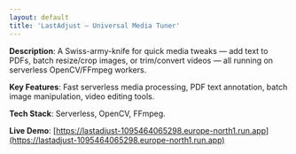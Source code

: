 ```yaml
---
layout: default
title: 'LastAdjust – Universal Media Tuner'
---
```


**Description**: A Swiss-army-knife for quick media tweaks — add text to PDFs, batch resize/crop images, or trim/convert videos — all running on serverless OpenCV/FFmpeg workers.

**Key Features**: Fast serverless media processing, PDF text annotation, batch image manipulation, video editing tools.

**Tech Stack**: Serverless, OpenCV, FFmpeg.

**Live Demo**: [https://lastadjust-1095464065298.europe-north1.run.app](https://lastadjust-1095464065298.europe-north1.run.app)

